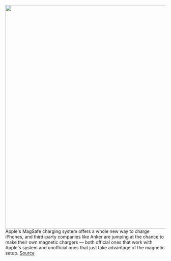 <img src='https://cdn.vox-cdn.com/thumbor/O6qkR7336WJ1AeXL5L2GlHijMQ0=/0x0:1850x1372/1200x800/filters:focal(801x27:1097x323)/cdn.vox-cdn.com/uploads/chorus_image/image/68624546/Screen_Shot_2021_01_05_at_3.29.11_PM.0.png' width='700px' /><br/>
Apple's MagSafe charging system offers a whole new way to charge iPhones, and third-party companies like Anker are jumping at the chance to make their own magnetic chargers — both official ones that work with Apple's system and unofficial ones that just take advantage of the magnetic setup.
<a href='https://www.theverge.com/2021/1/5/22215639/anker-magsafe-qi-charger-apple-alternative-giant-usb-c-plug-explained'> Source <a/>